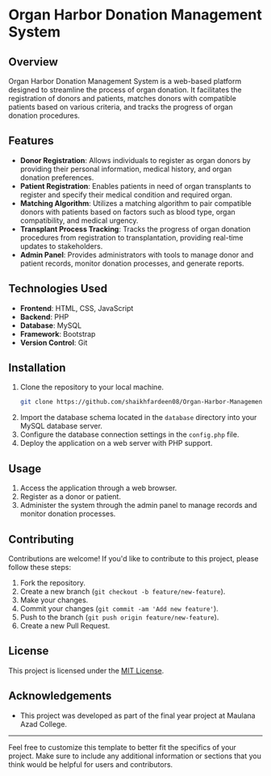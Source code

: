 # Organ Harbor Donation Management System

## Overview
Organ Harbor Donation Management System is a web-based platform designed to streamline the process of organ donation. It facilitates the registration of donors and patients, matches donors with compatible patients based on various criteria, and tracks the progress of organ donation procedures.

## Features
- **Donor Registration**: Allows individuals to register as organ donors by providing their personal information, medical history, and organ donation preferences.
- **Patient Registration**: Enables patients in need of organ transplants to register and specify their medical condition and required organ.
- **Matching Algorithm**: Utilizes a matching algorithm to pair compatible donors with patients based on factors such as blood type, organ compatibility, and medical urgency.
- **Transplant Process Tracking**: Tracks the progress of organ donation procedures from registration to transplantation, providing real-time updates to stakeholders.
- **Admin Panel**: Provides administrators with tools to manage donor and patient records, monitor donation processes, and generate reports.

## Technologies Used
- **Frontend**: HTML, CSS, JavaScript
- **Backend**: PHP
- **Database**: MySQL
- **Framework**: Bootstrap
- **Version Control**: Git

## Installation
1. Clone the repository to your local machine.
   ```bash
   git clone https://github.com/shaikhfardeen08/Organ-Harbor-Management-System.git
   ```
2. Import the database schema located in the `database` directory into your MySQL database server.
3. Configure the database connection settings in the `config.php` file.
4. Deploy the application on a web server with PHP support.

## Usage
1. Access the application through a web browser.
2. Register as a donor or patient.
3. Administer the system through the admin panel to manage records and monitor donation processes.

## Contributing
Contributions are welcome! If you'd like to contribute to this project, please follow these steps:
1. Fork the repository.
2. Create a new branch (`git checkout -b feature/new-feature`).
3. Make your changes.
4. Commit your changes (`git commit -am 'Add new feature'`).
5. Push to the branch (`git push origin feature/new-feature`).
6. Create a new Pull Request.

## License
This project is licensed under the [MIT License](LICENSE).

## Acknowledgements
- This project was developed as part of the final year project at Maulana Azad College.

---

Feel free to customize this template to better fit the specifics of your project. Make sure to include any additional information or sections that you think would be helpful for users and contributors.
